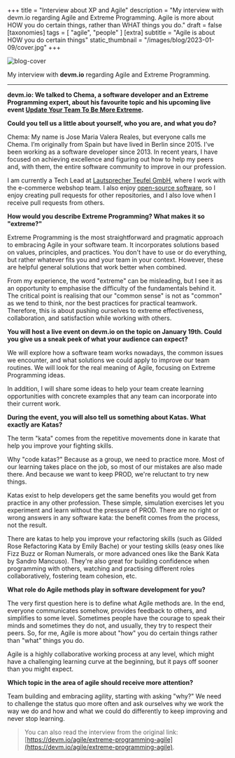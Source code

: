 +++
title = "Interview about XP and Agile"
description = "My interview with devm.io regarding Agile and Extreme Programming. Agile is more about HOW you do certain things, rather than WHAT things you do."
draft = false
[taxonomies]
tags = [ "agile", "people" ]
[extra]
subtitle = "Agile is about HOW you do certain things"
static_thumbnail = "/images/blog/2023-01-09/cover.jpg"
+++

![blog-cover](/images/blog/2023-01-09/cover.jpg)

My interview with **devm.io** regarding Agile and Extreme Programming.

<!-- more -->

---

**devm.io: We talked to Chema, a software developer and an Extreme Programming expert, about his favourite topic and his upcoming live event [Update Your Team To Be More Extreme](https://devm.io/update-your-team-to-be-more-extreme/).**

**Could you tell us a little about yourself, who you are, and what you do?**

Chema: My name is Jose Maria Valera Reales, but everyone calls me Chema. I’m originally from Spain but have lived in Berlin since 2015. I’ve been working as a software developer since 2013. In recent years, I have focused on achieving excellence and figuring out how to help my peers and, with them, the entire software community to improve in our profession.

I am currently a Tech Lead at [Lautsprecher Teufel GmbH](https://teufel.de/), where I work with the e-commerce webshop team. I also enjoy [open-source software](https://github.com/Chemaclass), so I enjoy creating pull requests for other repositories, and I also love when I receive pull requests from others.

**How would you describe Extreme Programming? What makes it so "extreme?"**

Extreme Programming is the most straightforward and pragmatic approach to embracing Agile in your software team. It incorporates solutions based on values, principles, and practices. You don't have to use or do everything, but rather whatever fits you and your team in your context. However, these are helpful general solutions that work better when combined.

From my experience, the word "extreme" can be misleading, but I see it as an opportunity to emphasise the difficulty of the fundamentals behind it. The critical point is realising that our "common sense" is not as "common" as we tend to think, nor the best practices for practical teamwork. Therefore, this is about pushing ourselves to extreme effectiveness, collaboration, and satisfaction while working with others.

**You will host a live event on devm.io on the topic on January 19th. Could you give us a sneak peek of what your audience can expect?**

We will explore how a software team works nowadays, the common issues we encounter, and what solutions we could apply to improve our team routines. We will look for the real meaning of Agile, focusing on Extreme Programming ideas.

In addition, I will share some ideas to help your team create learning opportunities with concrete examples that any team can incorporate into their current work.

**During the event, you will also tell us something about Katas. What exactly are Katas?**

The term "kata" comes from the repetitive movements done in karate that help you improve your fighting skills.

Why "code katas?" Because as a group, we need to practice more. Most of our learning takes place on the job, so most of our mistakes are also made there. And because we want to keep PROD, we're reluctant to try new things.

Katas exist to help developers get the same benefits you would get from practice in any other profession. These simple, simulation exercises let you experiment and learn without the pressure of PROD. There are no right or wrong answers in any software kata: the benefit comes from the process, not the result.

There are katas to help you improve your refactoring skills (such as Gilded Rose Refactoring Kata by Emily Bache) or your testing skills (easy ones like Fizz Buzz or Roman Numerals, or more advanced ones like the Bank Kata by Sandro Mancuso). They're also great for building confidence when programming with others, watching and practising different roles collaboratively, fostering team cohesion, etc.

**What role do Agile methods play in software development for you?**

The very first question here is to define what Agile methods are. In the end, everyone communicates somehow, provides feedback to others, and simplifies to some level. Sometimes people have the courage to speak their minds and sometimes they do not, and usually, they try to respect their peers. So, for me, Agile is more about "how" you do certain things rather than "what" things you do.

Agile is a highly collaborative working process at any level, which might have a challenging learning curve at the beginning, but it pays off sooner than you might expect.

**Which topic in the area of agile should receive more attention?**

Team building and embracing agility, starting with asking "why?" We need to challenge the status quo more often and ask ourselves why we work the way we do and how and what we could do differently to keep improving and never stop learning.

> You can also read the interview from the original link: [https://devm.io/agile/extreme-programming-agile](https://devm.io/agile/extreme-programming-agile).

